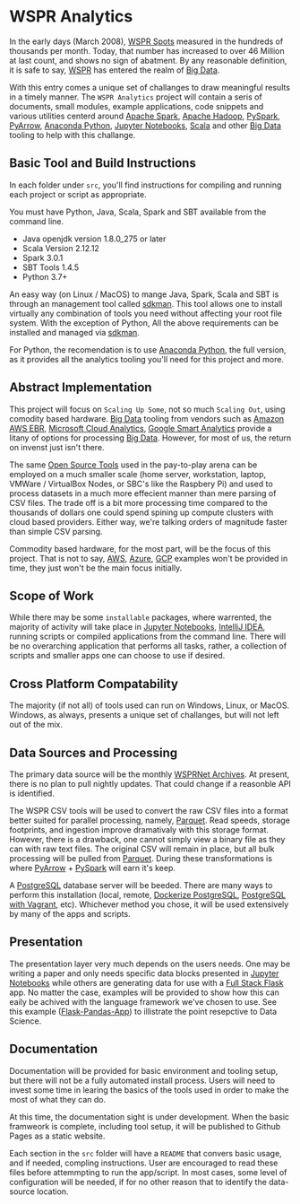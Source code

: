 # WSPR Analytics

In the early days (March 2008), [WSPR Spots][] measured in the hundreds of thousands per month. Today,
that number has increased to over 46 Million at last count, and shows no sign of abatment.
By any reasonable definition, it is safe to say, [WSPR] has entered the realm of [Big Data][].

With this entry comes a unique set of challanges to draw meaningful results in a timely manner.
The `WSPR Analytics` project will contain a seris of documents, small modules, example
applications, code snippets and various utilities centerd around [Apache Spark][], [Apache Hadoop][],
[PySpark][], [PyArrow][], [Anaconda Python][], [Jupyter Notebooks][], [Scala][] and other [Big Data][] tooling to
help with this challange.

## Basic Tool and Build Instructions

In each folder under `src`, you'll find instructions for compiling and running each
project or script as appropriate.

You must have Python, Java, Scala, Spark and SBT available from the command line.

- Java openjdk version 1.8.0_275 or later
- Scala Version 2.12.12
- Spark 3.0.1
- SBT Tools 1.4.5
- Python 3.7+

An easy way (on Linux / MacOS) to mange Java, Spark, Scala and SBT is
through an management tool called [sdkman][]. This tool allows
one to install virtually any combination of tools you need without
affecting your root file system. With the exception of Python,
All the above requirements can be installed and managed via [sdkman][].

For Python, the recomendation is to use [Anaconda Python][], the full version,
as it provides all the analytics tooling you'll need for this project and more.


## Abstract Implementation

This project will focus on `Scaling Up Some`, not so much `Scaling Out`, using comodity based
hardware. [Big Data][] tooling from vendors such as [Amazon AWS EBR][], [Microsoft Cloud Analytics][],
[Google Smart Analytics][] provide a litany of options for processing [Big Data][]. However, for most of us, the
return on invenst just isn't there.

The same [Open Source Tools][] used in the pay-to-play arena can be employed on a much smaller scale
(home server, workstation, laptop, VMWare / VirtualBox Nodes, or SBC's like the Raspbery Pi) and used to process
datasets in a much more effecient manner than mere parsing of CSV files. The trade off is a bit more 
processing time compared to the thousands of dollars one could spend spining up compute clusters with 
cloud based providers. Either way, we're talking orders of magnitude faster than simple CSV parsing.

Commodity based hardware, for the most part, will be the focus of this project. That is not to say, [AWS],
[Azure], [GCP] examples won't be provided in time, they just won't be the main focus initially.

## Scope of Work

While there may be some `installable` packages, where warrented, the majority of activity will take place
in [Jupyter Notebooks][], [IntelliJ IDEA][], running scripts or compiled applications from the command line.
There will be no overarching application that performs all tasks, rather, a collection of scripts and smaller
apps one can choose to use if desired.

## Cross Platform Compatability

The majority (if not all) of tools used can run on Windows, Linux, or MacOS. Windows, as always,
presents a unique set of challanges, but will not left out of the mix.


## Data Sources and Processing

The primary data source will be the monthly [WSPRNet Archives][]. At present, there is no plan to pull
nightly updates. That could change if a reasonble API is identified.

The WSPR CSV tools will be used to convert the raw CSV files into a format better suited for parallel processing,
namely, [Parquet][]. Read speeds, storage footprints, and ingestion improve dramativaly with this storage format.
However, there is a drawback, one cannot simply view a binary file as they can with raw text files. The
original CSV will remain in place, but all bulk processing will be pulled from [Parquet][].
During these transformations is where [PyArrow][] + [PySpark][] will earn it's keep.

A [PostgreSQL][] database server will be beeded. There are many ways to perform this installation (local, remote,
[Dockerize PostgreSQL][], [PostgreSQL with Vagrant][], etc). Whichever method you chose, it will be used extensively
by many of the apps and scripts.

## Presentation

The presentation layer very much depends on the users needs. One may be writing a paper and only needs specific
data blocks presented in [Jupyter Notebooks][] while others are generating data for use with a [Full Stack Flask][] app.
No matter the case, examples will be provided to show how this can eaily be achived with the language framework
we've chosen to use. See this example ([Flask-Pandas-App][]) to illistrate the point resepctive to Data Science.

## Documentation

Documentation will be provided for basic environment and tooling setup, but there will not be a fully automated
install process. Users will need to invest some time in learing the basics of the tools used in order to make the
most of what they can do.

At this time, the documentation sight is under development. When the basic framweork is complete, including tool setup, it will be published to Github Pages as a static website.

Each section in the `src` folder will have a `README` that convers basic usage, and if needed, compling instructions. User are encouraged to read these files before attemmpting to run the app/script. In most cases, some level of configuration will be needed, if for no other reason that to identify the data-source location.

[WSPR Spots]: http://www.wsprnet.org/drupal/wsprnet/activity
[WSPR]: https://www.physics.princeton.edu/pulsar/k1jt/wspr.html
[Big Data]: https://www.oracle.com/big-data/what-is-big-data.html
[Amazon AWS EBR]: https://aws.amazon.com/emr/?whats-new-cards.sort-by=item.additionalFields.postDateTime&whats-new-cards.sort-order=desc
[Microsoft Cloud Analytics]: https://azure.microsoft.com/en-us/solutions/big-data/#products
[Google Smart Analytics]: https://cloud.google.com/solutions/smart-analytics/
[Apache Spark]: https://spark.apache.org/PySpark
[PySpark]: https://databricks.com/glossary/pyspark
[Anaconda Python]: https://www.anaconda.com/
[Scala]: https://docs.scala-lang.org
[Open Source Tools]: https://apache.org/index.html#projects-list
[AWS]: https://aws.amazon.com/
[Azure]: https://azure.microsoft.com/en-us/
[GCP]: https://cloud.google.com/
[Apache Hadoop]: http://hadoop.apache.org/
[Jupyter Notebooks]: https://jupyter.org/
[IntelliJ IDEA]: https://www.jetbrains.com/idea/
[Dockerize PostgreSQL]: https://docs.docker.com/engine/examples/postgresql_service/
[PostgreSQL]: https://www.postgresql.org/
[PostgreSQL with Vagrant]: https://wiki.postgresql.org/wiki/PostgreSQL_For_Development_With_Vagrant
[Parquet]: https://parquet.apache.org/
[Flask-Pandas-App]: https://github.com/the-akira/Flask-Pandas-App
[Full Stack Flask]: https://www.fullstackpython.com
[WSPRNet Archives]: http://www.wsprnet.org/drupal/downloads
[Anaconda Python]: https://www.anaconda.com/
[sdkman]: https://sdkman.io/
[PyArrow]: https://towardsdatascience.com/distributed-processing-with-pyarrow-powered-new-pandas-udfs-in-pyspark-3-0-8f1fe4c15208

